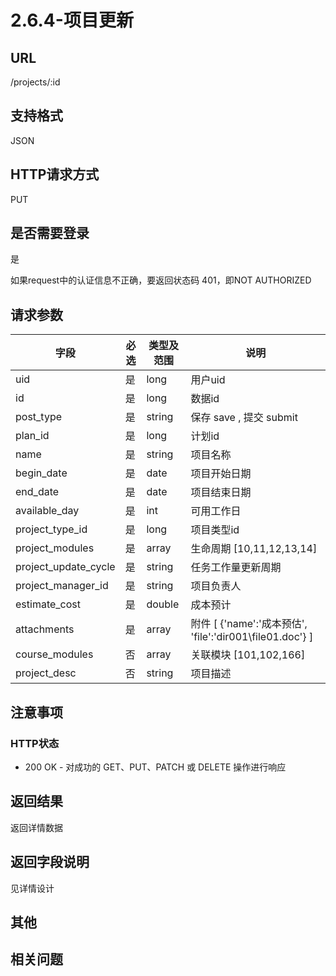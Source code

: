 # 2.6.4-项目更新

## URL

/projects/:id

## 支持格式

JSON

## HTTP请求方式

PUT

## 是否需要登录

是

如果request中的认证信息不正确，要返回状态码 401，即NOT AUTHORIZED

## 请求参数

字段 | 必选 | 类型及范围 | 说明
----|------|----------|-------------
uid                 |   是   | long    | 用户uid
id                  |   是   | long    | 数据id
post_type           |   是   | string  | 保存 save , 提交 submit
plan_id             |   是   | long    | 计划id
name                |   是   | string  | 项目名称
begin_date          |   是   | date    | 项目开始日期
end_date            |   是   | date    | 项目结束日期
available_day       |   是   | int     | 可用工作日
project_type_id     |   是   | long    | 项目类型id
project_modules     |   是   | array   | 生命周期 [10,11,12,13,14]
project_update_cycle|   是   | string  | 任务工作量更新周期
project_manager_id  |   是   | string  | 项目负责人
estimate_cost       |   是   | double  | 成本预计
attachments         |   是   | array   | 附件 [ {'name':'成本预估', 'file':'dir001\file01.doc'} ]
course_modules      |   否   | array   | 关联模块 [101,102,166]
project_desc        |   否   | string  | 项目描述

## 注意事项

### HTTP状态

- 200 OK - 对成功的 GET、PUT、PATCH 或 DELETE 操作进行响应

## 返回结果

返回详情数据

## 返回字段说明

见详情设计

## 其他

## 相关问题
